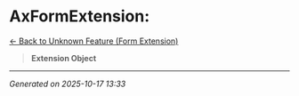 # AxFormExtension: 

[← Back to Unknown Feature (Form Extension)](../README.md)

> **Extension Object**

---

*Generated on 2025-10-17 13:33*
